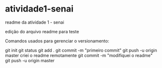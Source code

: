 # atividade1-senai

readme da atividade 1 - senai

edição do arquivo readme para teste

Comandos usados para gerenciar o versionamento:

git init
git status
git add .
git commit -m "primeiro commit"
git push -u origin master
criei o readme remotamente
git commit -m "modifiquei o readme"
git push -u origin master

